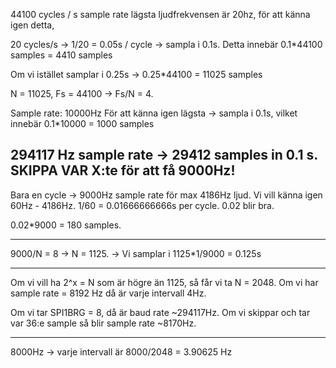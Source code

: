 44100 cycles / s sample rate
lägsta ljudfrekvensen är 20hz, för att känna igen detta,

20 cycles/s -> 1/20 = 0.05s / cycle -> sampla i 0.1s. Detta innebär 0.1*44100 samples = 4410 samples

Om vi istället samplar i 0.25s -> 0.25*44100 = 11025 samples

N = 11025, Fs = 44100 -> Fs/N = 4.


Sample rate: 10000Hz
För att känna igen lägsta -> sampla i 0.1s, vilket innebär 0.1*10000 = 1000 samples


294117 Hz sample rate -> 29412 samples in 0.1 s.
SKIPPA VAR X:te för att få 9000Hz!
---

Bara en cycle -> 9000Hz sample rate för max 4186Hz ljud. Vi vill känna igen 60Hz - 4186Hz.
1/60 = 0.01666666666s per cycle. 0.02 blir bra.

0.02*9000 = 180 samples.

---

9000/N = 8 -> N = 1125.
-> Vi samplar i 1125*1/9000 = 0.125s

---

Om vi vill ha 2^x = N som är högre än 1125, så får vi ta N = 2048.
Om vi har sample rate = 8192 Hz då är varje intervall 4Hz.

Om vi tar SPI1BRG = 8, då är baud rate ~294117Hz. Om vi skippar och tar var 36:e sample så blir sample rate ~8170Hz.

---

8000Hz
-> varje intervall är 8000/2048 = 3.90625 Hz
